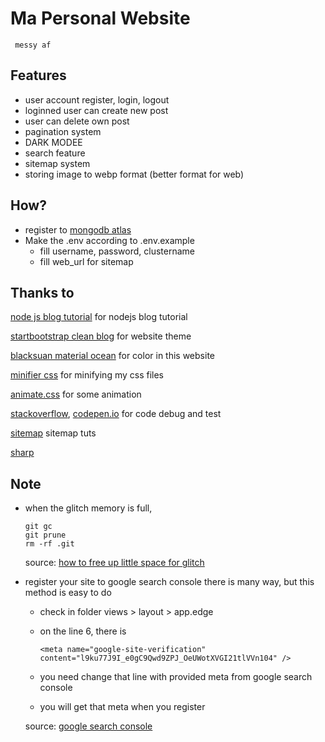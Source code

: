 # Ma Personal Website

     messy af

## Features
- user account register, login, logout
- loginned user can create new post
- user can delete own post
- pagination system
- DARK MODEE
- search feature
- sitemap system
- storing image to webp format (better format for web)


## How?
- register to [mongodb atlas](https://www.mongodb.com/cloud/atlas)
- Make the .env according to .env.example
  - fill username, password, clustername
  - fill web_url for sitemap
  

## Thanks to

[node js blog tutorial](https://vegibit.com/node-js-blog-tutorial/) for nodejs blog tutorial

[startbootstrap clean blog](https://github.com/BlackrockDigital/startbootstrap-clean-blog) for website theme

[blacksuan material ocean](https://blacksuan19.me/material-ocean) for color in this website

[minifier css](https://cssminifier.com/) for minifying my css files

[animate.css](https://github.com/daneden/animate.css) for some animation

[stackoverflow](https://stackoverflow.com/), [codepen.io](https://codepen.io/) for code debug and test

[sitemap](https://www.lazee.xyz/blog/express-sitemap-case-study/) sitemap tuts

[sharp](https://github.com/lovell/sharp)


## Note

- when the glitch memory is full,

      git gc
      git prune
      rm -rf .git

  source: [how to free up little space for glitch](https://support.glitch.com/t/running-out-of-disk-space/3009)
  
- register your site to google search console
  there is many way, but this method is easy to do

    - check in folder views > layout > app.edge
    - on the line 6, there is
  
          <meta name="google-site-verification" content="l9ku77J9I_e0gC9Qwd9ZPJ_OeUWotXVGI21tlVVn104" />
          
    - you need change that line with provided meta from google search console
    - you will get that meta when you register

  source: [google search console](https://search.google.com/search-console)


